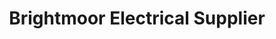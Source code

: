 ---
title: "Brightmoor Electrical Supplier"
url: /detroit/brightmoor-electrical-supplier/
shop: electrical
---